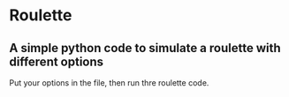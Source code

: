 # Roulette
## A simple python code to simulate a roulette with different options

Put your options in the file, then run thre roulette code.
